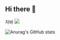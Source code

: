 ## Hi there 👋

자바
<img src="https://img.shields.io/badge/java-007396?style=for-the-badge&logo=OpenJDK&logoColor=white">



![Anurag's GitHub stats](https://github-readme-stats.vercel.app/api?username=suhyun-kim9&show_icons=true&bg_color=00000000)
<!--
**suhyun-kim9/suhyun-kim9** is a ✨ _special_ ✨ repository because its `README.md` (this file) appears on your GitHub profile.

Here are some ideas to get you started:

- 🔭 I’m currently working on ...
- 🌱 I’m currently learning ...
- 👯 I’m looking to collaborate on ...
- 🤔 I’m looking for help with ...
- 💬 Ask me about ...
- 📫 How to reach me: ...
- 😄 Pronouns: ...
- ⚡ Fun fact: ...
-->
